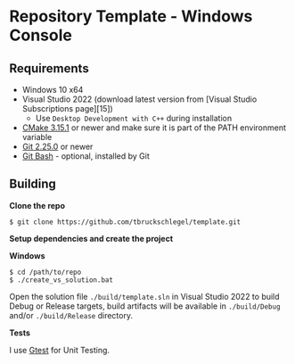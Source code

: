 # Repository Template - Windows Console

## Requirements

* Windows 10 x64
* Visual Studio 2022 (download latest version from [Visual Studio Subscriptions page][15])
  * Use `Desktop Development with C++` during installation
* [CMake 3.15.1][2] or newer and make sure it is part of the PATH environment variable
* [Git 2.25.0][1] or newer
* [Git Bash][1] - optional, installed by Git 

## Building

**Clone the repo**

```$ git clone https://github.com/tbruckschlegel/template.git```


**Setup dependencies and create the project** 

**Windows**

```
$ cd /path/to/repo
$ ./create_vs_solution.bat
```

Open the solution file `./build/template.sln` in Visual Studio 2022 to build
Debug or Release targets, build artifacts will be available in `./build/Debug`
and/or `./build/Release` directory. 


**Tests**

I use [Gtest][3] for Unit Testing.


[1]: https://git-scm.com/downloads
[2]: https://cmake.org/download/
[3]: ./UNIT_TESTING.md

